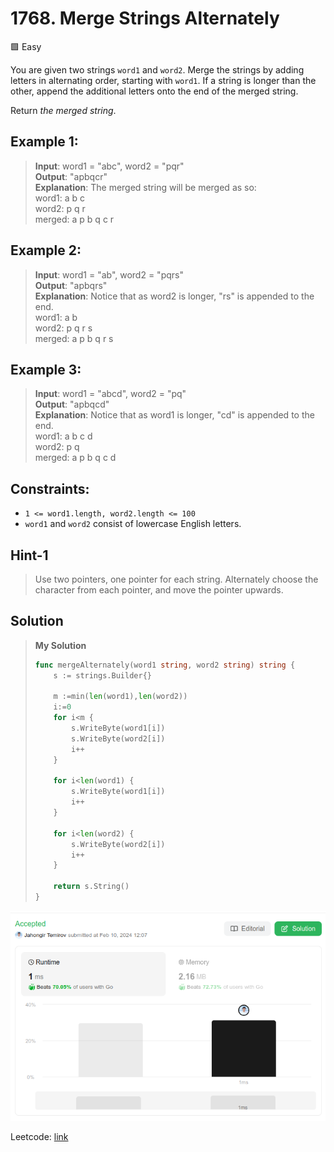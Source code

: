 # 1768. Merge Strings Alternately
🟩 Easy

You are given two strings `word1` and `word2`. Merge the strings by adding letters in alternating order, starting with `word1`. If a string is longer than the other, append the additional letters onto the end of the merged string.

Return *the merged string*.

## Example 1:
> **Input**: word1 = "abc", word2 = "pqr" \
> **Output**: "apbqcr" \
> **Explanation**: The merged string will be merged as so: \
> word1:  a   b   c \
> word2:    p   q   r \
> merged: a p b q c r 

## Example 2:
> **Input**: word1 = "ab", word2 = "pqrs" \
> **Output**: "apbqrs" \
> **Explanation**: Notice that as word2 is longer, "rs" is appended to the end. \
> word1:  a   b  \
> word2:    p   q   r   s \
> merged: a p b q   r   s

## Example 3:
> **Input**: word1 = "abcd", word2 = "pq" \
> **Output**: "apbqcd" \
> **Explanation**: Notice that as word1 is longer, "cd" is appended to the end. \
> word1:  a   b   c   d \
> word2:    p   q  \
> merged: a p b q c   d 

## Constraints:
* `1 <= word1.length, word2.length <= 100`
* `word1` and `word2` consist of lowercase English letters.

## Hint-1
> Use two pointers, one pointer for each string. Alternately choose the character from each pointer, and move the pointer upwards.

## Solution
> **My Solution**
> ```go
> func mergeAlternately(word1 string, word2 string) string {
>     s := strings.Builder{}
> 
>     m :=min(len(word1),len(word2))
>     i:=0
>     for i<m {
>         s.WriteByte(word1[i])
>         s.WriteByte(word2[i])
>         i++
>     }
> 
>     for i<len(word1) {
>         s.WriteByte(word1[i])
>         i++
>     }
> 
>     for i<len(word2) {
>         s.WriteByte(word2[i])
>         i++
>     }
> 
>     return s.String()
> }
> ```

![result](1768.png)

Leetcode: [link](https://leetcode.com/problems/merge-strings-alternately/description/)